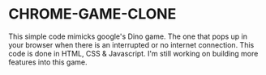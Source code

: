 # CHROME-GAME-CLONE  
This simple code mimicks google's Dino game. The one that pops up in your browser when there is an interrupted or no internet connection.
This code is done in HTML, CSS & Javascript.
I'm still working on building more features into this game.
